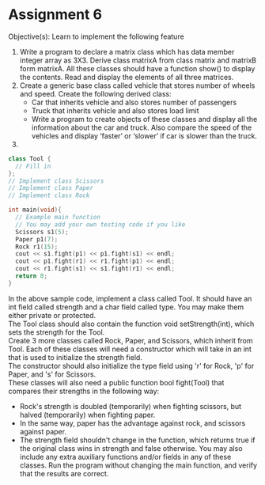 # Assignment 6

Objective(s): Learn to implement the following feature
1. Write a program to declare a matrix class which has data member integer array as 3X3. Derive class matrixA from class matrix and matrixB form matrixA. All these classes should have a function show() to display the contents. Read and display the elements of all three matrices.  
2. Create a generic base class called vehicle that stores number of wheels and speed. Create the following derived class:
     - Car that inherits vehicle and also stores number of passengers
    - Truck that inherits vehicle and also stores load limit
    - Write a program to create objects of these classes and display all the information about the car and truck. 
    Also compare the speed of the vehicles and display ‘faster’ or ‘slower’ if car is slower than the truck.  
3. 
```c++
class Tool {
  // Fill in
};
// Implement class Scissors
// Implement class Paper
// Implement class Rock

int main(void){
  // Example main function
  // You may add your own testing code if you like
  Scissors s1(5);
  Paper p1(7);
  Rock r1(15);
  cout << s1.fight(p1) << p1.fight(s1) << endl;
  cout << p1.fight(r1) << r1.fight(p1) << endl;
  cout << r1.fight(s1) << s1.fight(r1) << endl;
  return 0;
}
```
In the above sample code, implement a class called Tool. It should have an int field called strength and a char field called type. You may make them either private or protected.  
The Tool class should also contain the function void setStrength(int), which sets the strength for the Tool.  
Create 3 more classes called Rock, Paper, and Scissors, which inherit from Tool. Each of these classes will need a constructor which will take in an int that is used to initialize the strength field.  
The constructor should also initialize the type field using 'r' for Rock, 'p' for Paper, and 's' for Scissors.  
These classes will also need a public function bool fight(Tool) that compares their strengths in the following way:
- Rock's strength is doubled (temporarily) when fighting scissors, but halved (temporarily) when fighting paper.
- In the same way, paper has the advantage against rock, and scissors against paper.
- The strength field shouldn't change in the function, which returns true if the original class wins in strength and false otherwise.
You may also include any extra auxiliary functions and/or fields in any of these classes. Run the program without changing the main function, and verify that the results are correct.